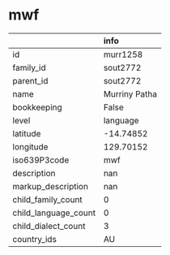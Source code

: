 # mwf
|                      | info          |
|:---------------------|:--------------|
| id                   | murr1258      |
| family_id            | sout2772      |
| parent_id            | sout2772      |
| name                 | Murriny Patha |
| bookkeeping          | False         |
| level                | language      |
| latitude             | -14.74852     |
| longitude            | 129.70152     |
| iso639P3code         | mwf           |
| description          | nan           |
| markup_description   | nan           |
| child_family_count   | 0             |
| child_language_count | 0             |
| child_dialect_count  | 3             |
| country_ids          | AU            |